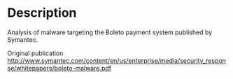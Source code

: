 # Description
Analysis of malware targeting the Boleto payment system published by Symantec. 

Original publication http://www.symantec.com/content/en/us/enterprise/media/security_response/whitepapers/boleto-malware.pdf
